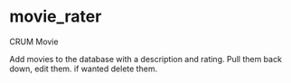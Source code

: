 # movie_rater
CRUM Movie

Add movies to the database with a description and rating. 
Pull them back down, edit them. 
if wanted delete them. 
